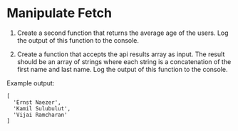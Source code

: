 # Manipulate Fetch

1. Create a second function that returns the average age of the users.
Log the output of this function to the console.

2. Create a function that accepts the api results array as input. The result should be an array of strings where each string is a
concatenation of the first name and last name.
Log the output of this function to the console.

Example output:

```text
[
  'Ernst Naezer',
  'Kamil Sulubulut',
  'Vijai Ramcharan'
]
```
